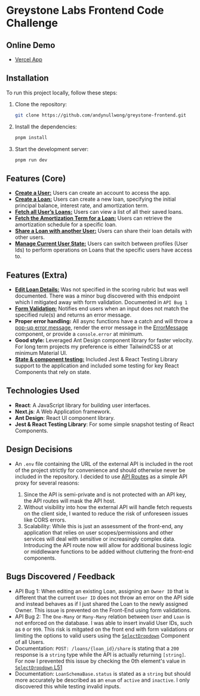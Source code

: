 # Greystone Labs Frontend Code Challenge

## Online Demo

- [Vercel App](https://andynullwong-gl-frontend.vercel.app/)

## Installation

To run this project locally, follow these steps:

1. Clone the repository:

   ```bash
   git clone https://github.com/andynullwong/greystone-frontend.git
   ```

2. Install the dependencies:

   ```bash
   pnpm install
   ```

3. Start the development server:

   ```bash
   pnpm run dev
   ```

## Features (Core)

- [**Create a User:**](src/app/users/create/page.tsx) Users can create an account to access the app.
- [**Create a Loan:**](src/app/loans/create/page.tsx) Users can create a new loan, specifying the initial principal balance, interest rate, and amortization term.
- [**Fetch all User’s Loans:**](src/app/users/page.tsx) Users can view a list of all their saved loans.
- [**Fetch the Amortization Term for a Loan:**](src/app/loans/[loanId]/page.tsx) Users can retrieve the amortization schedule for a specific loan.
- [**Share a Loan with another User:**](src/app/loans/[loanId]/share/page.tsx) Users can share their loan details with other users.
- [**Manage Current User State:**](src/context/user.context.tsx) Users can switch between profiles (User Ids) to perform operations on Loans that the specific users have access to.

## Features (Extra)

- [**Edit Loan Details:**](src/app/loans/[loanId]/update/page.tsx) Was not specified in the scoring rubric but was well documented. There was a minor bug discovered with this endpoint which I mitigated away with form validation. Documented in `API Bug 1`
- [**Form Validation:**](src/utils/formValidation.ts) Notifies end users when an input does not match the specified rule(s) and returns an error message.
- **Proper error handling:** All async functions have a catch and will throw a [pop-up error message](src/components/SelectDropdown.tsx#L53), render the error message in the [ErrorMessage](src/components/ErrorMessage.tsx) component, or provide a `console.error` at minimum.
- **Good style:** Leveraged Ant Design component library for faster velocity. For long term projects my preference is either TailwindCSS or at minimum Material UI.
- [**State & component testing:**](src/__tests__) Included Jest & React Testing Library support to the application and included some testing for key React Components that rely on state.

## Technologies Used

- **React**: A JavaScript library for building user interfaces.
- **Next.js**: A Web Application framework.
- **Ant Design**: React UI component library.
- **Jest & React Testing Library**: For some simple snapshot testing of React Components.

## Design Decisions

- An `.env` file containing the URL of the external API is included in the root of the project strictly for convenience and should otherwise never be included in the repository. I decided to use [API Routes](src/app/api) as a simple API proxy for several reasons:

  1.  Since the API is semi-private and is not protected with an API key, the API routes will mask the API host.
  2.  Without visibility into how the external API will handle fetch requests on the client side, I wanted to reduce the risk of unforeseen issues like CORS errors.
  3.  Scalability: While this is just an assessment of the front-end, any application that relies on user scopes/permissions and other services will deal with sensitive or increasingly complex data. Introducing the API route now will allow for additional business logic or middleware functions to be added without cluttering the front-end components.

## Bugs Discovered / Feedback

- API Bug 1: When editing an existing Loan, assigning an `Owner ID` that is different that the current `User ID` does not throw an error on the API side and instead behaves as if I just shared the Loan to the newly assigned Owner. This issue is prevented on the Front-End using form validations.
- API Bug 2: The `One-Many` or `Many-Many` relation between `User` and `Loan` is not enforced on the database. I was able to insert invalid User IDs, such as `0` or `999`. This risk is mitgated on the front end with form validations or limiting the options to valid users using the [`SelectDropdown`](src/components/SelectDropdown.tsx) Component of all Users.
- Documentation: `POST: /loans/{loan_id}/share` is stating that a `200` response is a `string` type while the API is actually returning `[string]`. For now I prevented this issue by checking the 0th element's value in [`SelectDropdown` L51](src/components/SelectDropdown.tsx#L51)
- Documentation: `LoanSchemaBase.status` is stated as a `string` but should more accurately be described as an `enum` of `active` and `inactive`. I only discovered this while testing invalid inputs.
